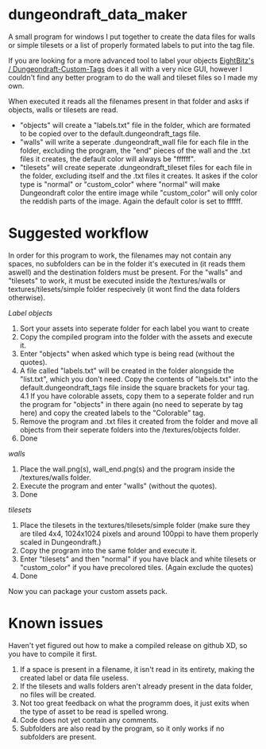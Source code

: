 # dungeondraft_data_maker
A small program for windows I put together to create the data files for walls or simple tilesets or a list of properly formated labels to put into the tag file.

If you are looking for a more advanced tool to label your objects [EightBitz's /
Dungeondraft-Custom-Tags](https://github.com/EightBitz/Dungeondraft-Custom-Tags) does it all with a very nice GUI, however I couldn't find any better program to do the wall and tileset files so I made my own. 

When executed it reads all the filenames present in that folder and asks if objects, walls or tilesets are read.
  - "objects" will create a "labels.txt" file in the folder, which are formated to be copied over to the default.dungeondraft_tags file. 
  - "walls" will write a seperate .dungeondraft_wall file for each file in the folder, excluding the program, the "end" pieces of the wall and the .txt files it creates, the default color will always be "ffffff". 
  - "tilesets" will create seperate .dungeondraft_tileset files for each file in the folder, excluding itself and the .txt files it creates. It askes if the color type is "normal" or "custom_color" where "normal" will make Dungeondraft color the entire image while "custom_color" will only color the reddish parts of the image. Again the default color is set to ffffff.

# Suggested workflow
In order for this program to work, the filenames may not contain any spaces, no subfolders can be in the folder it's executed in (it reads them aswell) and the destination folders must be present. For the "walls" and "tilesets" to work, it must be executed inside the /textures/walls or textures/tilesets/simple folder respecively (it wont find the data folders otherwise).
  
  *Label objects*
  1. Sort your assets into seperate folder for each label you want to create
  2. Copy the compiled program into the folder with the assets and execute it.
  3. Enter "objects" when asked which type is being read (without the quotes).
  4. A file called "labels.txt" will be created in the folder alongside the "list.txt", which you don't need.
     Copy the contents of "labels.txt" into the default.dungeondraft_tags file inside the square brackets for your tag.
  4.1 If you have colorable assets, copy them to a seperate folder and run the program for "objects" in there again (no need to seperate by tag here) and copy the created labels to the "Colorable" tag.
  5. Remove the program and .txt files it created from the folder and move all objects from their seperate folders into the /textures/objects folder.
  6. Done
 
  *walls*
  1. Place the wall.png(s), wall_end.png(s) and the program inside the /textures/walls folder. 
  2. Execute the program and enter "walls" (without the quotes).
  3. Done
  
  *tilesets*
  1. Place the tilesets in the textures/tilesets/simple folder (make sure they are tiled 4x4, 1024x1024 pixels and around 100ppi to have them properly scaled in Dungeondraft.)
  2. Copy the program into the same folder and execute it.
  3. Enter "tilesets" and then "normal" if you have black and white tilesets or "custom_color" if you have precolored tiles. (Again exclude the quotes)
  4. Done
   
   Now you can package your custom assets pack.


# Known issues
Haven't yet figured out how to make a compiled release on github XD, so you have to compile it first.
1. If a space is present in a filename, it isn't read in its entirety, making the created label or data file useless.
2. If the tilesets and walls folders aren't already present in the data folder, no files will be created.
3. Not too great feedback on what the programm does, it just exits when the type of asset to be read is spelled wrong.
4. Code does not yet contain any comments.
5. Subfolders are also read by the program, so it only works if no subfolders are present.
